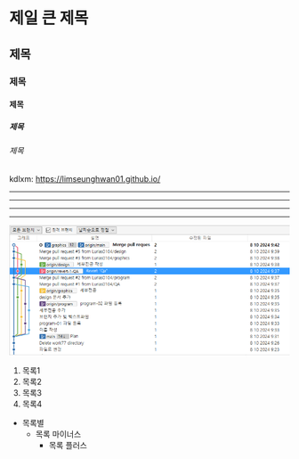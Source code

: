 # 제일 큰 제목
## 제목
### 제목
#### 제목
##### 제목
###### 제목


kdlxm: https://limseunghwan01.github.io/

* * *
***
---
- - -

![실습이미지](./l01.PNG)

1. 목록1
2. 목록2
4. 목록3
5. 목록4

* 목록별
  - 목록 마이너스
    + 목록 플러스
       
